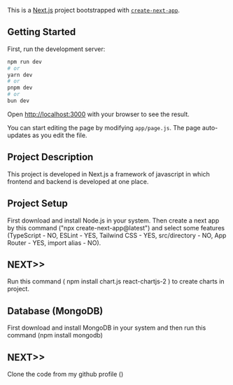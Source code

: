 This is a [Next.js](https://nextjs.org) project bootstrapped with [`create-next-app`](https://github.com/vercel/next.js/tree/canary/packages/create-next-app).

## Getting Started

First, run the development server:

```bash
npm run dev
# or
yarn dev
# or
pnpm dev
# or
bun dev
```

Open [http://localhost:3000](http://localhost:3000) with your browser to see the result.

You can start editing the page by modifying `app/page.js`. The page auto-updates as you edit the file.

## Project Description

This project is developed in Next.js a framework of javascript in which frontend and backend is developed at one place.

## Project Setup

First download and install Node.js in your system. Then
create a next app by this command ("npx create-next-app@latest") and select some features 
(TypeScript - NO,
 ESLint - YES,
 Tailwind CSS - YES,
 src/directory - NO,
 App Router - YES,
 import alias - NO).

 ## NEXT>>
 Run this command ( npm install chart.js react-chartjs-2 ) to create charts in project.

 ## Database (MongoDB)
 First download and install MongoDB in your system and then run this command (npm install mongodb)

 ## NEXT>>
 Clone the code from my github profile ()




